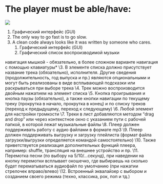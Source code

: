 ﻿# **The player must be able/have:**
![](Aspose.Words.44515563-92ed-4692-b814-9cad80786112.001.png)

1. Графический интерфейс (GUI)
1. The only way to go fast is to go slow.
1. A clean code always looks like it was written by someone who cares.
   1. Графический интерфейс (GUI)
   1. Графический список воспроизводимой музыки

навигация мышкой - обязательно, в более сложном варианте навигация с помощью клавиатуры\* \3. В элементе списка должно присутствует название трека (обязательно), исполнителя. Другие сведения (продолжительность, год выпуска и пр.) являются опциональными и могут быть реализованы в виде всплывающей подсказки или раскрываться при выборе трека \4. Трек можно воспроизводится двойным нажатием на элемент списка \5. Кнопка проигрывания и кнопка паузы (обязательно), а также кнопки навигации по текущему треку (прокрутка в начало, прокрутка в конец) и по списку треков (переход к предыдущему, переход к следующему) \6. Любой элемент для настройки громкости \7. Треки в лист добавляются методом “drag and drop” или через контекстное окно с указанием пути с рабочей папкой, в которой лежат музыкальные файлы \8. Плеер должен поддерживать работу с аудио файлами в формате mp3 \9. Плеер должен поддерживать выгрузку и загрузку плейлиста (формат файла загрузки/выгрузки определяется командой самостоятельно) \10. Также приветствуется реализация дополнительных функций плеера, например: shuffle, трансляция на внешнее устройство и пр. \11. Перемотка песни (по выбору на 5/10/…секунд), при наведении на кнопку перемотки всплывает окошечко, где выбираешь на сколько будет перематываться аудиофайл по умолчанию (при нажатии стрелочек вправо/влево) \12. Встроенный эквалайзер с выбором и созданием своего режима (техно, классика, рок, поп и тд.) 
